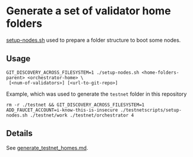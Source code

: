 <!--
Copyright (c) 2022 - for information on the respective copyright owner
see the NOTICE file and/or the repository at
https://github.com/catenax-ng/product-esc-backbone

SPDX-License-Identifier: Apache-2.0
-->

# Generate a set of validator home folders
[setup-nodes.sh](./setup-nodes.sh) used to prepare a folder structure to boot some nodes.

## Usage
```shell
GIT_DISCOVERY_ACROSS_FILESYSTEM=1 ./setup-nodes.sh <home-folders-parent> <orchestrator-home> \
 [<num-of-validators>] [<url-to-git-repo>]
```


Example, which was used to generate the `testnet` folder in this repository
```shell
rm -r ./testnet && GIT_DISCOVERY_ACROSS_FILESYSTEM=1 ADD_FAUCET_ACCOUNT=i-know-this-is-insecure ./testnetscripts/setup-nodes.sh ./testnet/work ./testnet/orchestrator 4
```

## Details
See [generate_testnet_homes.md](../docs/testnet_homes/generate_testnet_homes.md).